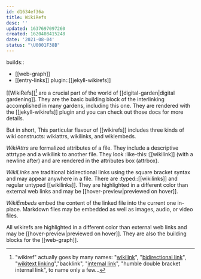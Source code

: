 ```yaml
---
id: d1634ef36a
title: WikiRefs
desc: ''
updated: 1637697097260
created: 1620408415248
date: '2021-08-04'
status: "\U0001F38B"
---
```


builds::
- [[web-graph]]
- [[entry-links]]
plugin::[[jekyll-wikirefs]]


\[\[WikiRefs]][^names] are a crucial part of the world of [[digital-garden|digital gardening]]. They are the basic building block of the interlinking accomplished in many gardens, including this one. They are rendered with the [[jekyll-wikirefs]] plugin and you can check out those docs for more details.

But in short, This particular flavour of \[\[wikirefs]] includes three kinds of wiki constructs: wikiattrs, wikilinks, and wikiembeds.

_WikiAttrs_ are formalized attributes of a file. They include a descriptive attrtype and a wikilink to another file. They look :like-this::\[\[wikilink]] (with a newline after) and are rendered in the attributes box (attrbox).

_WikiLinks_ are traditional bidirectional links using the square bracket syntax and may appear anywhere in a file. There are :typed::\[\[wikilinks]] and regular untyped \[\[wikilinks]]. They are highlighted in a different color than external web links and may be [[hover-preview|previewed on hover]].

_WikiEmbeds_ embed the content of the linked file into the current one in-place. Markdown files may be embedded as well as images, audio, or video files.

All wikirefs are highlighted in a different color than external web links and may be [[hover-preview|previewed on hover]]. They are also the building blocks for the [[web-graph]].


[^names]: "wikiref" actually goes by many names: "[wikilink](https://en.wikipedia.org/wiki/Help:Link)", "[bidirectional link](https://maggieappleton.com/bidirectionals)", "[wikitext linking](https://tiddlywiki.com/#Linking%20in%20WikiText)","backlink", "[internal link](https://help.obsidian.md/How+to/Internal+link)", "humble double bracket internal link", to name only a few...
